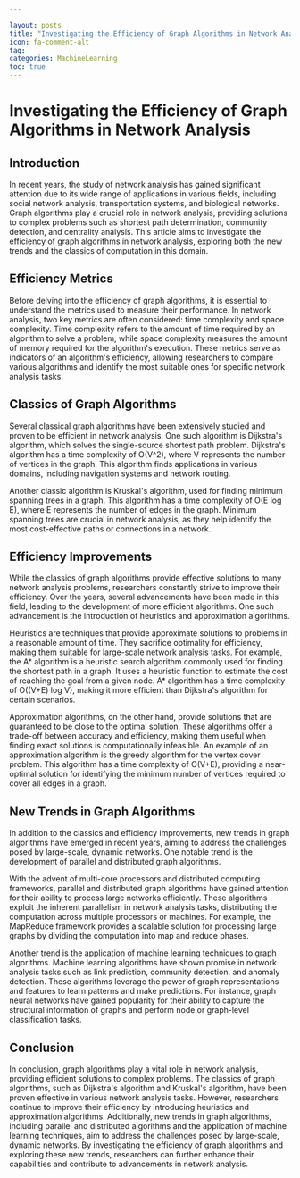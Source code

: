 ```yaml
---

layout: posts
title: "Investigating the Efficiency of Graph Algorithms in Network Analysis"
icon: fa-comment-alt
tag:      
categories: MachineLearning
toc: true
---
```




# Investigating the Efficiency of Graph Algorithms in Network Analysis

## Introduction
In recent years, the study of network analysis has gained significant attention due to its wide range of applications in various fields, including social network analysis, transportation systems, and biological networks. Graph algorithms play a crucial role in network analysis, providing solutions to complex problems such as shortest path determination, community detection, and centrality analysis. This article aims to investigate the efficiency of graph algorithms in network analysis, exploring both the new trends and the classics of computation in this domain.

## Efficiency Metrics
Before delving into the efficiency of graph algorithms, it is essential to understand the metrics used to measure their performance. In network analysis, two key metrics are often considered: time complexity and space complexity. Time complexity refers to the amount of time required by an algorithm to solve a problem, while space complexity measures the amount of memory required for the algorithm's execution. These metrics serve as indicators of an algorithm's efficiency, allowing researchers to compare various algorithms and identify the most suitable ones for specific network analysis tasks.

## Classics of Graph Algorithms
Several classical graph algorithms have been extensively studied and proven to be efficient in network analysis. One such algorithm is Dijkstra's algorithm, which solves the single-source shortest path problem. Dijkstra's algorithm has a time complexity of O(V^2), where V represents the number of vertices in the graph. This algorithm finds applications in various domains, including navigation systems and network routing.

Another classic algorithm is Kruskal's algorithm, used for finding minimum spanning trees in a graph. This algorithm has a time complexity of O(E log E), where E represents the number of edges in the graph. Minimum spanning trees are crucial in network analysis, as they help identify the most cost-effective paths or connections in a network.

## Efficiency Improvements
While the classics of graph algorithms provide effective solutions to many network analysis problems, researchers constantly strive to improve their efficiency. Over the years, several advancements have been made in this field, leading to the development of more efficient algorithms. One such advancement is the introduction of heuristics and approximation algorithms.

Heuristics are techniques that provide approximate solutions to problems in a reasonable amount of time. They sacrifice optimality for efficiency, making them suitable for large-scale network analysis tasks. For example, the A* algorithm is a heuristic search algorithm commonly used for finding the shortest path in a graph. It uses a heuristic function to estimate the cost of reaching the goal from a given node. A* algorithm has a time complexity of O((V+E) log V), making it more efficient than Dijkstra's algorithm for certain scenarios.

Approximation algorithms, on the other hand, provide solutions that are guaranteed to be close to the optimal solution. These algorithms offer a trade-off between accuracy and efficiency, making them useful when finding exact solutions is computationally infeasible. An example of an approximation algorithm is the greedy algorithm for the vertex cover problem. This algorithm has a time complexity of O(V+E), providing a near-optimal solution for identifying the minimum number of vertices required to cover all edges in a graph.

## New Trends in Graph Algorithms
In addition to the classics and efficiency improvements, new trends in graph algorithms have emerged in recent years, aiming to address the challenges posed by large-scale, dynamic networks. One notable trend is the development of parallel and distributed graph algorithms.

With the advent of multi-core processors and distributed computing frameworks, parallel and distributed graph algorithms have gained attention for their ability to process large networks efficiently. These algorithms exploit the inherent parallelism in network analysis tasks, distributing the computation across multiple processors or machines. For example, the MapReduce framework provides a scalable solution for processing large graphs by dividing the computation into map and reduce phases.

Another trend is the application of machine learning techniques to graph algorithms. Machine learning algorithms have shown promise in network analysis tasks such as link prediction, community detection, and anomaly detection. These algorithms leverage the power of graph representations and features to learn patterns and make predictions. For instance, graph neural networks have gained popularity for their ability to capture the structural information of graphs and perform node or graph-level classification tasks.

## Conclusion
In conclusion, graph algorithms play a vital role in network analysis, providing efficient solutions to complex problems. The classics of graph algorithms, such as Dijkstra's algorithm and Kruskal's algorithm, have been proven effective in various network analysis tasks. However, researchers continue to improve their efficiency by introducing heuristics and approximation algorithms. Additionally, new trends in graph algorithms, including parallel and distributed algorithms and the application of machine learning techniques, aim to address the challenges posed by large-scale, dynamic networks. By investigating the efficiency of graph algorithms and exploring these new trends, researchers can further enhance their capabilities and contribute to advancements in network analysis.